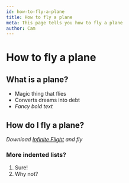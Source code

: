 ```yaml
---
id: how-to-fly-a-plane
title: How to fly a plane
meta: This page tells you how to fly a plane
author: Cam
---
```



# How to fly a plane

## What is a plane?

 - Magic thing that flies
 - Converts dreams into debt
 - *Fancy bold text*
 
## How do I fly a plane?
 
 _Download [Infinite Flight](https://infiniteflight.com) and fly_
 
### More indented lists?

 1. Sure!
 2. Why not?
